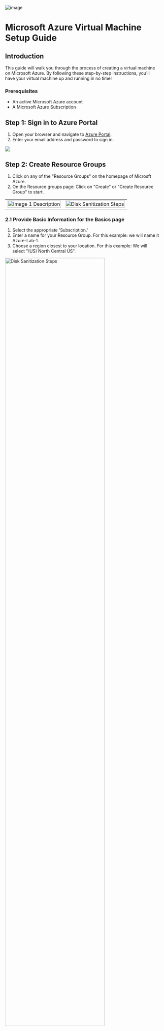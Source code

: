 ![image](https://i.imgur.com/qUcz7pD.png)

# Microsoft Azure Virtual Machine Setup Guide

## Introduction
This guide will walk you through the process of creating a virtual machine on Microsoft Azure. By following these step-by-step instructions, you'll have your virtual machine up and running in no time!

### Prerequisites
- An active Microsoft Azure account
- A Microsoft Azure Subscription

## Step 1: Sign in to Azure Portal
1. Open your browser and navigate to [Azure Portal](https://portal.azure.com).
2. Enter your email address and password to sign in.
<img src="https://i.imgur.com/ExNiOVz.png"/>

## Step 2: Create Resource Groups
1. Click on any of the "Resource Groups" on the homepage of Microsft Azure.
2. On the Resource groups page: Click on "Create" or "Create Resource Group" to start.
<table>
<tr>
<td>
<img src="https://i.imgur.com/8EI37a6.png" alt="Image 1 Description" width="100%"/>
</td>
<td>
<img src="https://i.imgur.com/675FWTh.png" alt="Disk Sanitization Steps" width="100%"/>
</td>
</tr>
</table>

### 2.1 Provide Basic Information for the Basics page
1. Select the appropriate 'Subscription.'
2. Enter a name for your Resource Group. For this example: we will name it Azure-Lab-1.
3. Choose a region closest to your location. For this example: We will select "(US) North Central US".
<img src="https://i.imgur.com/J4aqr2K.png" height="80%" width="80%" alt="Disk Sanitization Steps"/>

### 2.2 Provide Basic Information for the Tags page (Optional)
You have the option to specify a tag if you want. It is used in an organization to keep track of certain data about certain resources or metadata to easily see who created the resource group(s). For this example: We will skip this page.
<img src="https://i.imgur.com/dPInbYP.png" height="80%" width="80%" alt="Disk Sanitization Steps"/>

### 2.3 Review & Create a Resource Group
1. Once it starts validating the information to see if everything is clear, you will see "Validation Passed" in green across the screen. Then you can proceed to create the resource group.
2. The Resource Group is now created.
<table>
<tr>
<td>
<img src="https://i.imgur.com/9zvrdzQ.png" alt="Image 1 Description" width="100%"/>
</td>
<td>
<img src="https://i.imgur.com/DZiwlcD.png" alt="Disk Sanitization Steps" width="100%"/>
</td>
</tr>
</table>

## Step 3: Create Azure Virtual Machine
1. Select "Azure Virtual Machine".
<img src="https://i.imgur.com/0TPmNH6.png" height="80%" width="80%" alt="Disk Sanitization Steps"/>

### 3.1 Provide Basic Information for the Basics page
## Project details 
1. Select the appropriate 'Subscription.'
2. Create or select an existing 'Resource Group.'
## Instance details
3. Enter a name for your virtual machine. For this example: We will name it "VM1".
4. Choose a region closest to your location. For this example: We will select "(US) North Central US".
5. Choose the Virtual Machine Image. For the example: We will select "Windows 10 Pro, version 22H2 - x64 Gen2".
6.  Select the desired 'Size' for your virtual machine. For the example: We will select "Standard_E2s_v3 - 2 vcpus, 16 GiB memory ($91.98/month)".
## Administrator account
7. Create "Username, Password, then confirm password".
## Licensing
8. Scroll down and check the box that says "I confirm I have an eligible Windows 10/11 license with multi-tenant hosting rights" before you click on "Next: Disks".
<table>
<tr>
<td>
<img src="https://i.imgur.com/2Whx8Eu.png" alt="Image 1 Description" width="100%"/>
</td>
<td>
<img src="https://i.imgur.com/x0pvnVE.png" alt="Disk Sanitization Steps" width="100%"/>
</td>
</tr>
</table>

### 3.2 Provide Basic Information for the Disks page
1. Leave as is.
<img src="https://i.imgur.com/dH02jbP.png" height="80%" width="80%" alt="Disk Sanitization Steps"/>

### 3.3 Provide Basic Information for the Networking page

<table>
<tr>
<td>
<img src="https://i.imgur.com/2Whx8Eu.png" alt="Image 1 Description" width="100%"/>
</td>
<td>
<img src="https://i.imgur.com/x0pvnVE.png" alt="Disk Sanitization Steps" width="100%"/>
</td>
</tr>
</table>

## Step 4: Configure Settings
### 4.1 Authentication
Choose either 'Password' or 'SSH public key' for authentication.
### 4.2 Inbound Ports
Select necessary ports such as HTTP, HTTPS, or SSH.
### 4.3 Disks
Select the type and size of disks as required.
![Settings]<img src="https://i.imgur.com/DJmEXEB.png" height="80%" width="80%" alt="Disk Sanitization Steps"/>

## Step 5: Review and Create
1. Review your virtual machine configuration to ensure everything is correct.
2. Click 'Create' to initiate the deployment.
![Review and Create]<img src="https://i.imgur.com/DJmEXEB.png" height="80%" width="80%" alt="Disk Sanitization Steps"/>

## Step 6: Connect to the Virtual Machine
1. Go to the 'Virtual Machines' page.
2. Click on your virtual machine's name.
3. Click the 'Connect' button and follow the instructions to connect via RDP or SSH.
![Connect]<img src="https://i.imgur.com/DJmEXEB.png" height="80%" width="80%" alt="Disk Sanitization Steps"/>

## Conclusion
Congratulations! You have successfully created and connected to a virtual machine on Microsoft Azure. If you encounter any issues, refer to the [Azure Virtual Machines documentation](https://docs.microsoft.com/en-us/azure/virtual-machines/).
![Congratulations]<img src="https://i.imgur.com/DJmEXEB.png" height="80%" width="80%" alt="Disk Sanitization Steps"/>

Enjoy your Azure Virtual Machine, and don't hesitate to reach out with any questions or contributions!
